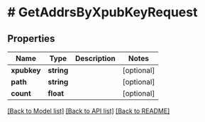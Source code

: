 # # GetAddrsByXpubKeyRequest

## Properties

Name | Type | Description | Notes
------------ | ------------- | ------------- | -------------
**xpubkey** | **string** |  | [optional] 
**path** | **string** |  | [optional] 
**count** | **float** |  | [optional] 

[[Back to Model list]](../../README.md#documentation-for-models) [[Back to API list]](../../README.md#documentation-for-api-endpoints) [[Back to README]](../../README.md)


